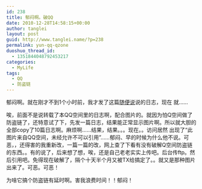 ```yaml
---
id: 238
title: 郁闷啊。破QQ
date: 2010-12-28T14:58:15+00:00
author: tanglei
layout: post
guid: http://www.tanglei.name/?p=238
permalink: yun-qq-qzone
duoshuo_thread_id:
  - 1351844048792453217
categories:
  - MyLife
tags:
  - QQ
  - 防盗链
---
```

郁闷啊。就在刚才不到1个小时前，我才发了这篇[随便说](http://www.tanglei.name/say-easily/)说的日志，现在 就……

唉，前面不是说转载了本QQ空间里的日志啊，配合图片的。就因为怕Q空间做了防盗链了，还特意试了下，先发一篇日志，结果能正常显示图片啊。所以就大胆的全部copy了10篇日志啊。麻烦啊……结果，结果。。。现在。。访问居然 出现了“此图片来自QQ空间，未经允许不可以引用”……郁闷、早的时候为什么他不说。可恶，，还得害的我重新改，一篇一篇的改，网上查了下看有没有破解Q空间防盗链的东西。。有的说了，后来想了想，唉，还是自己老老实实上传吧。后台传ftp。然后引用吧。免得现在破解了，隔个十天半个月又被TX给搞定了。。就又是那种图片出来了。可恶。可恶！

为啥它搞个防盗链有延时啊。害我浪费时间！！郁闷！
